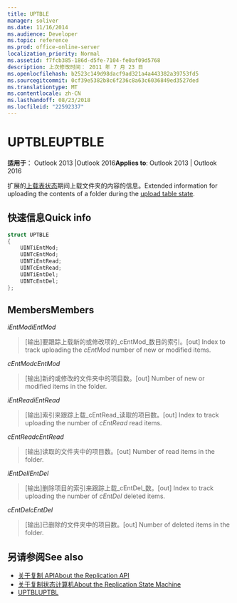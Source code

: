 ```yaml
---
title: UPTBLE
manager: soliver
ms.date: 11/16/2014
ms.audience: Developer
ms.topic: reference
ms.prod: office-online-server
localization_priority: Normal
ms.assetid: f7fcb385-186d-d5fe-7104-fe0af09d5768
description: 上次修改时间： 2011 年 7 月 23 日
ms.openlocfilehash: b2523c149d98dacf9ad321a4a443382a39753fd5
ms.sourcegitcommit: 0cf39e5382b8c6f236c8a63c6036849ed3527ded
ms.translationtype: MT
ms.contentlocale: zh-CN
ms.lasthandoff: 08/23/2018
ms.locfileid: "22592337"
---
```

# <a name="uptble"></a><span data-ttu-id="2b625-103">UPTBLE</span><span class="sxs-lookup"><span data-stu-id="2b625-103">UPTBLE</span></span>

<span data-ttu-id="2b625-104">**适用于**： Outlook 2013 |Outlook 2016</span><span class="sxs-lookup"><span data-stu-id="2b625-104">**Applies to**: Outlook 2013 | Outlook 2016</span></span> 
  
<span data-ttu-id="2b625-105">扩展的[上载表状态](upload-table-state.md)期间上载文件夹的内容的信息。</span><span class="sxs-lookup"><span data-stu-id="2b625-105">Extended information for uploading the contents of a folder during the [upload table state](upload-table-state.md).</span></span>
  
## <a name="quick-info"></a><span data-ttu-id="2b625-106">快速信息</span><span class="sxs-lookup"><span data-stu-id="2b625-106">Quick info</span></span>

```cpp
struct UPTBLE 
{ 
    UINTiEntMod; 
    UINTcEntMod; 
    UINTiEntRead; 
    UINTcEntRead; 
    UINTiEntDel; 
    UINTcEntDel; 
};
```

## <a name="members"></a><span data-ttu-id="2b625-107">Members</span><span class="sxs-lookup"><span data-stu-id="2b625-107">Members</span></span>

 <span data-ttu-id="2b625-108">_iEntMod_</span><span class="sxs-lookup"><span data-stu-id="2b625-108">_iEntMod_</span></span>
  
>  <span data-ttu-id="2b625-109">[输出]要跟踪上载新的或修改项的_cEntMod_数目的索引。</span><span class="sxs-lookup"><span data-stu-id="2b625-109">[out] Index to track uploading the  _cEntMod_ number of new or modified items.</span></span> 
    
 <span data-ttu-id="2b625-110">_cEntMod_</span><span class="sxs-lookup"><span data-stu-id="2b625-110">_cEntMod_</span></span>
  
>  <span data-ttu-id="2b625-111">[输出]新的或修改的文件夹中的项目数。</span><span class="sxs-lookup"><span data-stu-id="2b625-111">[out] Number of new or modified items in the folder.</span></span> 
    
 <span data-ttu-id="2b625-112">_iEntRead_</span><span class="sxs-lookup"><span data-stu-id="2b625-112">_iEntRead_</span></span>
  
>  <span data-ttu-id="2b625-113">[输出]索引来跟踪上载_cEntRead_读取的项目数。</span><span class="sxs-lookup"><span data-stu-id="2b625-113">[out] Index to track uploading the number of  _cEntRead_ read items.</span></span> 
    
 <span data-ttu-id="2b625-114">_cEntRead_</span><span class="sxs-lookup"><span data-stu-id="2b625-114">_cEntRead_</span></span>
  
>  <span data-ttu-id="2b625-115">[输出]读取的文件夹中的项目数。</span><span class="sxs-lookup"><span data-stu-id="2b625-115">[out] Number of read items in the folder.</span></span> 
    
 <span data-ttu-id="2b625-116">_iEntDel_</span><span class="sxs-lookup"><span data-stu-id="2b625-116">_iEntDel_</span></span>
  
>  <span data-ttu-id="2b625-117">[输出]删除项目的索引来跟踪上载_cEntDel_数。</span><span class="sxs-lookup"><span data-stu-id="2b625-117">[out] Index to track uploading the number of  _cEntDel_ deleted items.</span></span> 
    
 <span data-ttu-id="2b625-118">_cEntDel_</span><span class="sxs-lookup"><span data-stu-id="2b625-118">_cEntDel_</span></span>
  
>  <span data-ttu-id="2b625-119">[输出]已删除的文件夹中的项目数。</span><span class="sxs-lookup"><span data-stu-id="2b625-119">[out] Number of deleted items in the folder.</span></span> 
    
## <a name="see-also"></a><span data-ttu-id="2b625-120">另请参阅</span><span class="sxs-lookup"><span data-stu-id="2b625-120">See also</span></span>

- [<span data-ttu-id="2b625-121">关于复制 API</span><span class="sxs-lookup"><span data-stu-id="2b625-121">About the Replication API</span></span>](about-the-replication-api.md) 
- [<span data-ttu-id="2b625-122">关于复制状态计算机</span><span class="sxs-lookup"><span data-stu-id="2b625-122">About the Replication State Machine</span></span>](about-the-replication-state-machine.md)
- [<span data-ttu-id="2b625-123">UPTBL</span><span class="sxs-lookup"><span data-stu-id="2b625-123">UPTBL</span></span>](uptbl.md)

